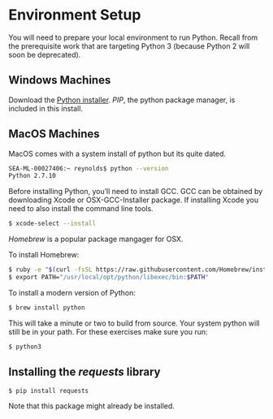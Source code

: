 # Environment Setup

You will need to prepare your local environment to run Python. Recall from the prerequisite work that are targeting Python 3 (because Python 2 will soon be deprecated).

## Windows Machines
Download the [Python installer](https://www.python.org/ftp/python/3.7.2/python-3.7.2-webinstall.exe). *PIP*, the python package manager, is included in this install.

## MacOS Machines
MacOS comes with a system install of python but its quite dated. 
```bash
SEA-ML-00027406:~ reynolds$ python --version
Python 2.7.10
```
Before installing Python, you’ll need to install GCC. GCC can be obtained by downloading Xcode or OSX-GCC-Installer package. If installing Xcode you need to also install the command line tools.
```bash
$ xcode-select --install
```
*Homebrew* is a popular package mangager for OSX.

To install Homebrew:
```bash
$ ruby -e "$(curl -fsSL https://raw.githubusercontent.com/Homebrew/install/master/install)"
$ export PATH="/usr/local/opt/python/libexec/bin:$PATH"
```
To install a modern version of Python:
```bash
$ brew install python
```
This will take a minute or two to build from source. Your system python will still be in your path. For these exercises make sure you run:
```bash
$ python3
```

## Installing the _requests_ library
```bash
$ pip install requests
```
Note that this package might already be installed. 
